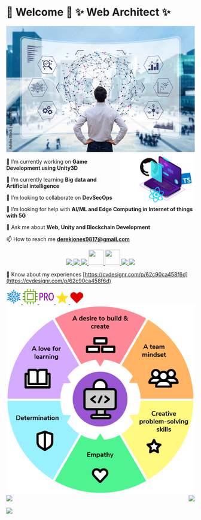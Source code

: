 # 👋 Welcome 👋 ✨ Web Architect ✨

<!--
**SoftwareArchitect9817/SoftwareArchitect9817** is a ✨ _special_ ✨ repository because its `README.md` (this file) appears on your GitHub profile.
Here are some ideas to get you started:
- 🔭 I’m currently working on Game.
- 🌱 I’m currently learning Big Data.
- 👯 I’m looking to collaborate on DEVSECOPS.
- 🤔 I’m looking for help with IoT.
- 💬 Ask me about Web.
- 📫 How to reach me: derekjones9817@gmail.com
- 😄 Pronouns: ...
- ⚡ Fun fact: ...
-->


<img src="idea.jpg" />
<img align="right" width=40% src="React.png" />


🔭 I’m currently working on **Game Development using Unity3D**

🌱 I’m currently learning **Big data and Artificial intelligence**

👯 I’m looking to collaborate on **DevSecOps**

🤝 I’m looking for help with **AI/ML and Edge Computing in Internet of things with 5G**

💬 Ask me about **Web, Unity and Blockchain Development**

📫 How to reach me **derekjones9817@gmail.com**

<div align="center">
    <a href="mailto:derekjones9817@gmail.com">
        <img src='https://img.icons8.com/fluency/344/gmail-new.png' height="40">
    </a>
<a href="https://join.skype.com/invite/wk4IoNJDeAuE">
    <img src='https://img.icons8.com/color/344/skype.png' height="40">
</a>
<a href="https://t.me/GameArchitect">
    <img src='https://cdn-icons-png.flaticon.com/512/2111/2111644.png' height="40">
</a>
<a href="https://stackoverflow.com/users/@19347579/derek-jones">
    <img src="https://raw.githubusercontent.com/rahuldkjain/github-profile-readme-generator/master/src/images/icons/Social/stack-overflow.svg"
        height="40" width="40" />
</a>
<a href="https://medium.com/derekjones9817">
    <img src="https://raw.githubusercontent.com/rahuldkjain/github-profile-readme-generator/master/src/images/icons/Social/medium.svg"
        height="40" width="40" />
</a>
    <a href="https://github.com/SoftwareArchitect9817">
        <img src='https://img.icons8.com/nolan/344/github.png' height="40">
    </a>
    <a href="https://discordapp.com/users/965772784653443215">
        <img src='https://img.icons8.com/nolan/344/discord.png' height="40">
    </a>
</div>



📄 Know about my experiences [https://cvdesignr.com/p/62c90ca458f6d](https://cvdesignr.com/p/62c90ca458f6d)


<a href='https://archiveprogram.github.com/'>
    <img src='https://raw.githubusercontent.com/acervenky/animated-github-badges/master/assets/acbadge.gif' width='40'
        height='40'>
</a>
<a href='https://docs.github.com/en/developers'>
    <img src='https://raw.githubusercontent.com/acervenky/animated-github-badges/master/assets/devbadge.gif' width='40'
        height='40'>
</a>
<a href='https://github.com/pricing'>
    <img src='https://raw.githubusercontent.com/acervenky/animated-github-badges/master/assets/pro.gif' width='40'
        height='40'>
</a>
<a href='https://stars.github.com/'>
    <img src='https://raw.githubusercontent.com/acervenky/animated-github-badges/master/assets/starbadge.gif' width='35'
        height='35'>
</a>
<a href='https://docs.github.com/en/github/supporting-the-open-source-community-with-github-sponsors'>
    <img src='https://raw.githubusercontent.com/acervenky/animated-github-badges/master/assets/sponsorbadge.gif'
        width='35' height='35'>
</a>


<div align="center">
    <img src="desire.png" />
</div>
<img align="right"
    src="https://github-readme-stats.vercel.app/api/top-langs/?username=SoftwareArchitect9817&layout=compact&langs_count=10&text_color=000&icon_color=fff&bg_color=0,52fa5a,4dfcff,c64dff&theme=graywhite" />
<img src="https://github-profile-trophy.vercel.app/?username=SoftwareArchitect9817&column=4&margin-h=15">


![](https://count.getloli.com/get/@SoftwareArchitect9817.github.readme)
